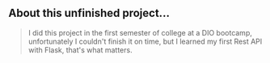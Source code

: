 About this unfinished  project...
-
> I did this project in the first semester of college at a DIO bootcamp, 
unfortunately I couldn't finish it on time, but I learned my first Rest API with Flask, that's what matters.
